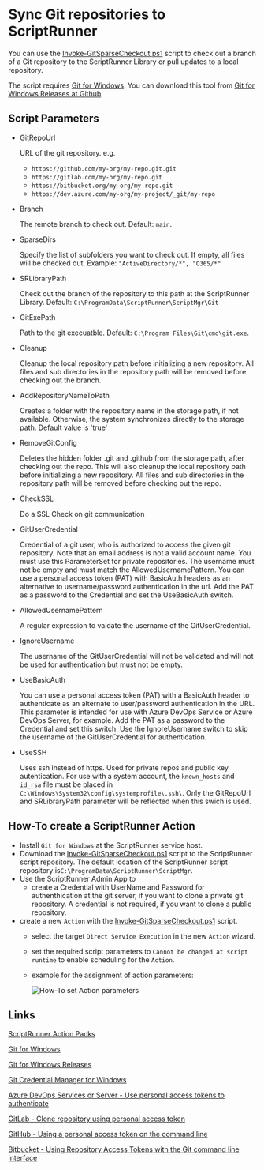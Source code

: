 # Sync Git repositories to ScriptRunner

You can use the [Invoke-GitSparseCheckout.ps1](./Invoke-GitSparseCheckout.ps1) script to check out a branch of a Git repository to the ScriptRunner Library or pull updates to a local repository.

The script requires [Git for Windows](https://git-for-windows.github.io). You can download this tool from [Git for Windows Releases at Github](https://github.com/git-for-windows/git/releases).

## Script Parameters

- GitRepoUrl

    URL of the git repository. e.g.
  - `https://github.com/my-org/my-repo.git.git`
  - `https://gitlab.com/my-org/my-repo.git`
  - `https://bitbucket.org/my-org/my-repo.git`
  - `https://dev.azure.com/my-org/my-project/_git/my-repo`

- Branch

    The remote branch to check out.
    Default: `main`.

- SparseDirs

    Specify the list of subfolders you want to check out. If empty, all files will be checked out.
    Example: `"ActiveDirectory/*", "O365/*"`

- SRLibraryPath

    Check out the branch of the repository to this path at the ScriptRunner Library.
    Default: `C:\ProgramData\ScriptRunner\ScriptMgr\Git`

- GitExePath

    Path to the git execuatble.
    Default: `C:\Program Files\Git\cmd\git.exe`.

- Cleanup

    Cleanup the local repository path before initializing a new repository.
    All files and sub directories in the repository path will be removed before checking out the branch.

- AddRepositoryNameToPath

    Creates a folder with the repository name in the storage path, if not available.
    Otherwise, the system synchronizes directly to the storage path.
    Default value is 'true'

- RemoveGitConfig

    Deletes the hidden folder .git and .github from the storage path, after checking out the repo.
    This will also cleanup the local repository path before initializing a new repository.
    All files and sub directories in the repository path will be removed before checking out the repo.

- CheckSSL

    Do a SSL Check on git communication

- GitUserCredential

    Credential of a git user, who is authorized to access the given git repository.
    Note that an email address is not a valid account name. You must use this ParameterSet for private repositories.
    The username must not be empty and must match the AllowedUsernamePattern.
    You can use a personal access token (PAT) with BasicAuth headers as an alternative to username/password authentication in the url.
    Add the PAT as a password to the Credential and set the UseBasicAuth switch.

- AllowedUsernamePattern

    A regular expression to vaidate the username of the GitUserCredential.

- IgnoreUsername

    The username of the GitUserCredential will not be validated and will not be used for authentication but must not be empty.

- UseBasicAuth

    You can use a personal access token (PAT) with a BasicAuth header to authenticate as an alternate to user/password authentication in the URL.
    This parameter is intended for use with Azure DevOps Service or Azure DevOps Server, for example.
    Add the PAT as a password to the Credential and set this switch. Use the IgnoreUsername switch to skip the username of the GitUserCredential for authentication.

- UseSSH

    Uses ssh instead of https. Used for private repos and public key autentication.
    For use with a system account, the `known_hosts` and `id_rsa` file must be placed in `C:\Windows\System32\config\systemprofile\.ssh\`.
    Only the GitRepoUrl and SRLibraryPath parameter will be reflected when this swich is used.

## How-To create a ScriptRunner Action

- Install `Git for Windows` at the ScriptRunner service host.
- Download the [Invoke-GitSparseCheckout.ps1](./Invoke-GitSparseCheckout.ps1) script to the ScriptRunner script repository.
  The default location of the ScriptRunner script repository is`C:\ProgramData\ScriptRunner\ScriptMgr`.
- Use the ScriptRunner Admin App to
  - create a Credential with UserName and Password for authenthication at the git server, if you want to clone a private git repository. A credential is not required, if you want to clone a public repository.
- create a new `Action` with the [Invoke-GitSparseCheckout.ps1](./Invoke-GitSparseCheckout.ps1) script.
  - select the target `Direct Service Execution` in the new `Action` wizard.
  - set the required script parameters to `Cannot be changed at script runtime` to enable scheduling for the `Action`.
  - example for the assignment of action parameters:

    ![How-To set Action parameters](./images/Invoke-GitSync_ActionParameters.png)

## Links

[ScriptRunner Action Packs](https://www.scriptrunner.com/action-packs)

[Git for Windows](https://git-for-windows.github.io)

[Git for Windows Releases](https://github.com/git-for-windows/git/releases)

[Git Credential Manager for Windows](https://github.com/Microsoft/Git-Credential-Manager-for-Windows)

[Azure DevOps Services or Server - Use personal access tokens to authenticate](https://learn.microsoft.com/en-us/azure/devops/organizations/accounts/use-personal-access-tokens-to-authenticate)

[GitLab - Clone repository using personal access token](https://docs.gitlab.com/ee/user/profile/personal_access_tokens.html#clone-repository-using-personal-access-token)

[GitHub - Using a personal access token on the command line](https://docs.github.com/en/authentication/keeping-your-account-and-data-secure/managing-your-personal-access-tokens#using-a-personal-access-token-on-the-command-line)

[Bitbucket - Using Repository Access Tokens with the Git command line interface](https://support.atlassian.com/bitbucket-cloud/docs/using-access-tokens/)
